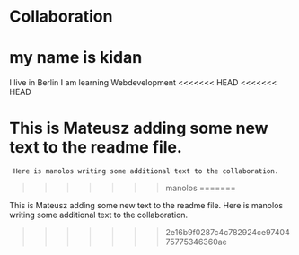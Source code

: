 # Collaboration
# my name is kidan 
I live in Berlin 
I am learning Webdevelopment
<<<<<<< HEAD
<<<<<<< HEAD

This is Mateusz adding some new text to the readme file.
=======
     Here is manolos writing some additional text to the collaboration.
>>>>>>> manolos
=======

This is Mateusz adding some new text to the readme file.
     Here is manolos writing some additional text to the collaboration.
>>>>>>> 2e16b9f0287c4c782924ce9740475775346360ae
